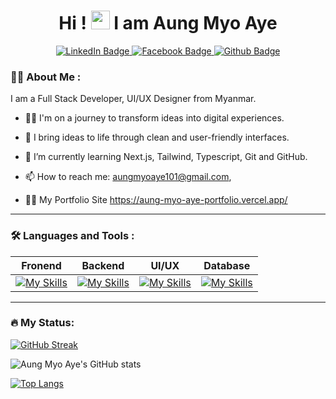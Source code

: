 
<div id="header" align="center">
  <!-- Top Gif -->


  <h1>
    Hi !
    <img src="https://media.giphy.com/media/hvRJCLFzcasrR4ia7z/giphy.gif" width="30px"/>
    I am Aung Myo Aye
  </h1>

<!-- Social -->
  <div id="badges" align="center">
    <a href="">
      <img src="https://img.shields.io/badge/LinkedIn-black?style=for-the-badge&logo=linkedin&logoColor=white" alt="LinkedIn Badge"/>
    </a>
    <a href="https://www.facebook.com/profile.php?id=61556195843942">
      <img src="https://img.shields.io/badge/Facebook-blue?style=for-the-badge&logo=facebook&logoColor=white" alt="Facebook Badge"/>
    </a>
    <a href="https://github.com/AungMyoAye101">
      <img src="https://img.shields.io/badge/GitHub-white?style=for-the-badge&logo=github&logoColor=black" alt="Github Badge"/>
    </a>
  </div>

<!-- View Count -->
  <img align="center" src="" alt=""/>


</div>


### 👨‍💻 About Me :

I am a Full Stack Developer, UI/UX Designer from Myanmar.


- 🐱‍🏍 I'm on a journey to transform ideas into digital experiences.
- :telescope: I bring ideas to life through clean and user-friendly interfaces. 

- :seedling: I’m currently learning Next.js, Tailwind, Typescript, Git and GitHub.

- 📫 How to reach me: aungmyoaye101@gmail.com, 
- 👨‍🚒 My Portfolio Site https://aung-myo-aye-portfolio.vercel.app/
---

### 🛠️ Languages and Tools :
| Fronend | Backend | UI/UX | Database |
| ------- | ------- | ----- | ----- |
| [![My Skills](https://skillicons.dev/icons?i=html,css,sass,bootstrap,js,jquery,react,ts,tailwind,&theme=dark)](https://skillicons.dev) | [![My Skills](https://skillicons.dev/icons?i=nextjs,nodejs,express,php,python,java,&theme=dark)](https://skills.thijs.gg) | [![My Skills](https://skillicons.dev/icons?i=figma,wordpress&theme=dark)](https://skills.thijs.gg) | [![My Skills](https://skillicons.dev/icons?i=mysql,mongodb,postgres,prisma&theme=dark)](https://skills.thijs.gg)|



---
### 🔥 My Status: 
[![GitHub Streak](http://github-readme-streak-stats.herokuapp.com?user=AungMyoAye101&theme=dark&background=30,2c3e50,512DA8)](https://git.io/streak-stats)

![Aung Myo Aye's GitHub stats](https://github-readme-stats.vercel.app/api?username=AungMyoAye101&show=reviews,prs_merged&show_icons=true&include_all_commits=true&bg_color=30,2c3e50,512DA8&theme=highcontrast)

[![Top Langs](https://github-readme-stats.vercel.app/api/top-langs/?username=AungMyoAye101&layout=compact&theme=vision-friendly-dark&bg_color=30,2c3e50,512DA8)](https://github.com/anuraghazra/github-readme-stats)

